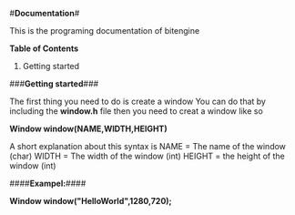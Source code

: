 #**Documentation**#

This is the programing documentation of bitengine

**Table of Contents**

1. Getting started

###**Getting started**###

The first thing you need to do is create a window
You can do that by including the **window.h** file then you need to creat a window like so

**Window window(NAME,WIDTH,HEIGHT)**

A short explanation about this syntax is
NAME = The name of the window (char)
WIDTH = The width of the window (int)
HEIGHT = the height of the window (int)

####**Exampel:**####

**Window window("HelloWorld",1280,720);**